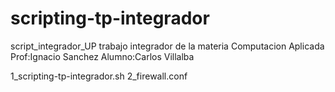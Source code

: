 # scripting-tp-integrador
script_integrador_UP 
trabajo integrador de la materia Computacion Aplicada
Prof:Ignacio Sanchez   Alumno:Carlos Villalba

1_scripting-tp-integrador.sh
2_firewall.conf
